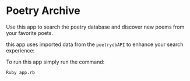 # Poetry Archive
Use this app to search the poetry database and discover new poems from your favorite poets. 

this app uses imported data from the `poetrydbAPI` to enhance your search experience:

To run this app simply run the command:

```
Ruby app.rb
```
